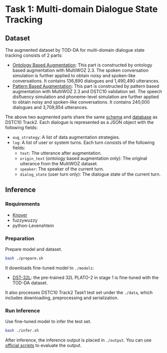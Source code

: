 # Task 1: Multi-domain Dialogue State Tracking

## Dataset
The augmented dataset by TOD-DA for multi-domain dialogue state tracking consists of 2 parts:
- [Ontology Based Augmentation](https://dialogue.bj.bcebos.com/Knover/projects/DSTC10-Track2/task1/ontology-based-augmentation.json): This part is constructed by ontology based augmentation with MultiWOZ 2.3. The spoken conversation simulation is further applied to obtain noisy and spoken-like conversations. It contains 136,890 dialogues and 1,490,490 utterances.
- [Pattern Based Augmentation](https://dialogue.bj.bcebos.com/Knover/projects/DSTC10-Track2/task1/pattern-based-augmentation.json): This part is constructed by pattern based augmentation with MultiWOZ 2.3 and DSTC10 validation set. The speech disfluency simulation and phoneme-level simulation are further applied to obtain noisy and spoken-like conversations. It contains 240,000 dialogues and 3,709,854 utterances.

The above two augmented parts share the same [schema](https://github.com/alexa/alexa-with-dstc10-track2-dataset/blob/main/task1/data/output_schema.json) and [database](https://github.com/alexa/alexa-with-dstc10-track2-dataset/blob/main/task1/data/db.json) as DSTC10 Track2. Each dialogue is represented as a JSON object with the following fields:
- `aug_strategy`: A list of data augmentation strategies.
- `log`: A list of user or system turns. Each turn consists of the following fields:
    - `text`: The utterance after augmentation.
    - `origin_text` (ontology based augmentation only): The original utterance from the MultiWOZ dataset.
    - `speaker`: The speaker of the current turn.
    - `dialog_state` (user turn only): The dialogue state of the current turn.

## Inference

### Requirements
* [Knover](../..)
* fuzzywuzzy
* python-Levenshtein

### Preparation
Prepare model and dataset.
```bash
bash ./prepare.sh
```
It downloads fine-tuned model to `./models`:
- [DST-32L](https://dialogue.bj.bcebos.com/Knover/projects/DSTC10-Track2/task1/DST-32L.tar): the pre-trained 32L PLATO-2 in stage 1 is fine-tuned with the TOD-DA dataset.

It also processes DSTC10 Track2 Task1 test set under the `./data`, which includes downloading, preprocessing and serialization.

### Run Inference
Use fine-tuned model to infer the test set.
```bash
bash ./infer.sh
```
After inference, the inference output is placed in `./output`.
You can use [official scripts](https://github.com/alexa/alexa-with-dstc10-track2-dataset/tree/main/task1/scripts) to evaluate the output.
